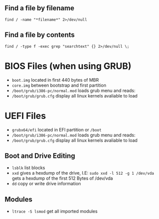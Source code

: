 ## Find a file by filename
```
find / -name "*filename*" 2>/dev/null
```

## Find a file by contents
```
find / -type f -exec grep "searchtext" {} 2>/dev/null \;
```

# BIOS Files (when using GRUB)
- `boot.img` located in first 440 bytes of MBR
- `core.img` between bootstrap and first partition
- `/boot/grub/i386-pc/normal.mod` loads grub menu and reads:
- `/boot/grub/grub.cfg` display all linux kernels avaliable to load

# UEFI Files
- `grubx64/efi` located in EFI partition or `/boot`
- `/boot/grub/i386-pc/normal.mod` loads grub menu and reads:
- `/boot/grub/grub.cfg` display all linux kernels avaliable to load


## Boot and Drive Editing

- `lsblk` list blocks
- `xxd` gives a hexdump of the drive, I.E: `sudo xxd -l 512 -g 1 /dev/vda` gets a hexdump of the first 512 Bytes of /dev/vda 
- `dd` copy or write drive information

## Modules
- `ltrace -S lsmod` get all imported modules
